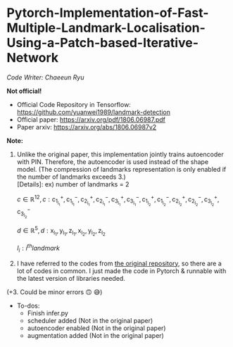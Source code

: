 # Pytorch-Implementation-of-Fast-Multiple-Landmark-Localisation-Using-a-Patch-based-Iterative-Network
*Code Writer: Chaeeun Ryu*

**Not official!** <br>
- Official Code Repository in Tensorflow: https://github.com/yuanwei1989/landmark-detection <br>
- Official paper: https://arxiv.org/pdf/1806.06987.pdf 
- Paper arxiv: https://arxiv.org/abs/1806.06987v2


**Note:** 
1. Unlike the original paper, this implementation jointly trains autoencoder with PIN. Therefore, the autoencoder is used instead of the shape model. (The compression of landmarks representation is only enabled if the number of landmarks exceeds 3.)<br>
    [Details]:
    ex) number of landmarks = 2
    
    $c \in \mathbb{R}^{12}, c : \mathrm{{} c_{1_{l_1}}^+,c_{1_{l_1}}^-,c_{2_{l_1}}^+,c_{2_{l_1}}^-,c_{3_{l_1}}^+,c_{3_{l_1}}^-,c_{1_{l_2}}^+,c_{1_{l_2}}^-,c_{2_{l_2}}^+,c_{2_{l_2}}^-,c_{3_{l_2}}^+,c_{3_{l_2}}^- \mathrm{}}$

    $d \in \mathbb{R}^5, d: \mathrm{{} {x_{l_1},y_{l_1},z_{l_1},x_{l_2},y_{l_2},z_{l_2}} \mathrm{}}$
    
    
    $l_i : i^{th} landmark$


2. I have referred to the codes from [the original repository](https://github.com/yuanwei1989/landmark-detection), so there are a lot of codes in common. I just made the code in Pytorch & runnable with the latest version of libraries needed.

(+3. Could be minor errors :upside_down_face: :sweat_smile:)

- To-dos:
    - Finish infer.py
    - scheduler added (Not in the original paper)
    - autoencoder enabled (Not in the original paper)
    - augmentation added (Not in the original paper)